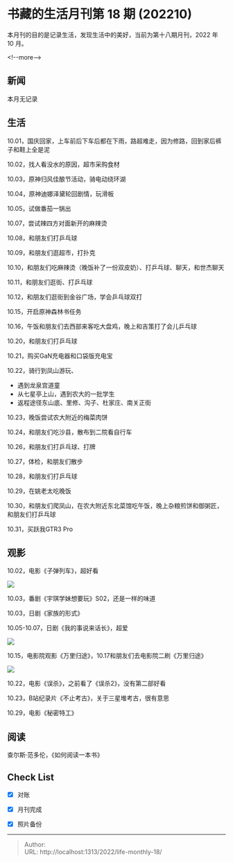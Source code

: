 # 书藏的生活月刊第 18 期 (202210)


本月刊的目的是记录生活，发现生活中的美好，当前为第十八期月刊，2022 年 10 月。

&lt;!--more--&gt;

## 新闻

本月无记录

## 生活

10.01，国庆回家，上车前后下车后都在下雨，路超难走，因为修路，回到家后裤子和鞋上全是泥

10.02，找人看没水的原因，超市采购食材

10.03，原神归风佳酿节活动，骑电动绕环湖

10.04，原神迪娜泽黛轮回剧情，玩滑板

10.05，试做番茄一锅出

10.07，尝试辣四方对面新开的麻辣烫

10.08，和朋友们打乒乓球

10.09，和朋友们逛超市，打扑克

10.10，和朋友们吃麻辣烫（晚饭补了一份双皮奶）、打乒乓球、聊天，和世杰聊天

10.11，和朋友们逛街、打乒乓球

10.12，和朋友们逛街到金谷广场，学会乒乓球双打

10.15，开启原神森林书任务

10.16，午饭和朋友们去西部来客吃大盘鸡，晚上和吉策打了会儿乒乓球

10.20，和朋友们打乒乓球

10.21，购买GaN充电器和口袋版充电宝

10.22，骑行到凤山游玩、

- 遇到龙泉宫道童
- 从七星亭上山，遇到农大的一批学生
- 返程途径东山底、里修、沟子、杜家庄、南关正街

10.23，晚饭尝试农大附近的梅菜肉饼

10.24，和朋友们吃沙县，散布到二院看自行车

10.26，和朋友们打乒乓球、打牌

10.27，体检，和朋友们散步

10.28，和朋友们打乒乓球

10.29，在姚老太吃晚饭

10.30，和朋友们爬凤山，在农大附近东北菜馆吃午饭，晚上杂粮煎饼和御粥匠，和朋友们打乒乓球

10.31，买跃我GTR3 Pro

## 观影

10.02，电影《子弹列车》，超好看

![](https://gimg2.baidu.com/image_search/src=http%3A%2F%2Fp9.itc.cn%2Fq_70%2Fimages03%2F20220912%2Fa2bb633c55b34b5abe6dd4491e8c9f1d.jpeg&amp;refer=http%3A%2F%2Fp9.itc.cn&amp;app=2002&amp;size=f9999,10000&amp;q=a80&amp;n=0&amp;g=0n&amp;fmt=auto?sec=1673341003&amp;t=c98924d3ce50d47a6142aa66e7569c1f)

10.03，番剧《宇琪学妹想要玩》S02，还是一样的味道

10.03，日剧《家族的形式》

10.05-10.07，日剧《我的事说来话长》，超爱

![](https://gimg2.baidu.com/image_search/src=http%3A%2F%2Fi0.hdslb.com%2Fbfs%2Fbangumi%2Fimage%2Fa1ea0b92f78801946289e596e0ff67bad146d626.png&amp;refer=http%3A%2F%2Fi0.hdslb.com&amp;app=2002&amp;size=f9999,10000&amp;q=a80&amp;n=0&amp;g=0n&amp;fmt=auto?sec=1673341039&amp;t=99d1cc8afedf2287cf2ca9b3fb1ddd11)

10.15，电影院观影《万里归途》，10.17和朋友们去电影院二刷《万里归途》

![](https://img1.baidu.com/it/u=3429262864,1869363582&amp;fm=253&amp;fmt=auto&amp;app=120&amp;f=JPEG?w=640&amp;h=401)

10.22，电影《误杀》，之前看了《误杀2》，没有第二部好看

10.23，B站纪录片《不止考古》，关于三星堆考古，很有意思

10.29，电影《秘密特工》

## 阅读

查尔斯·范多伦，《如何阅读一本书》

## Check List

- [x] 对账
- [x] 月刊完成
- [x] 照片备份









---

> Author:   
> URL: http://localhost:1313/2022/life-monthly-18/  

